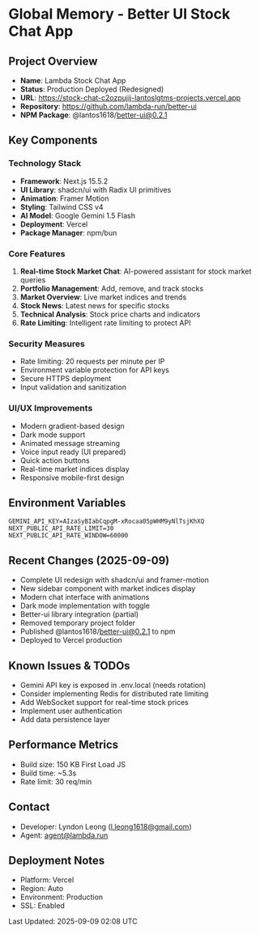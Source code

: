 # Global Memory - Better UI Stock Chat App

## Project Overview
- **Name**: Lambda Stock Chat App
- **Status**: Production Deployed (Redesigned)
- **URL**: https://stock-chat-c2ozpujij-lantoslgtms-projects.vercel.app
- **Repository**: https://github.com/lambda-run/better-ui
- **NPM Package**: @lantos1618/better-ui@0.2.1

## Key Components

### Technology Stack
- **Framework**: Next.js 15.5.2
- **UI Library**: shadcn/ui with Radix UI primitives
- **Animation**: Framer Motion
- **Styling**: Tailwind CSS v4
- **AI Model**: Google Gemini 1.5 Flash
- **Deployment**: Vercel
- **Package Manager**: npm/bun

### Core Features
1. **Real-time Stock Market Chat**: AI-powered assistant for stock market queries
2. **Portfolio Management**: Add, remove, and track stocks
3. **Market Overview**: Live market indices and trends
4. **Stock News**: Latest news for specific stocks
5. **Technical Analysis**: Stock price charts and indicators
6. **Rate Limiting**: Intelligent rate limiting to protect API

### Security Measures
- Rate limiting: 20 requests per minute per IP
- Environment variable protection for API keys
- Secure HTTPS deployment
- Input validation and sanitization

### UI/UX Improvements
- Modern gradient-based design
- Dark mode support
- Animated message streaming
- Voice input ready (UI prepared)
- Quick action buttons
- Real-time market indices display
- Responsive mobile-first design

## Environment Variables
```env
GEMINI_API_KEY=AIzaSyBIabCqpgM-xRocaa05pWHM9yNlTsjKhXQ
NEXT_PUBLIC_API_RATE_LIMIT=30
NEXT_PUBLIC_API_RATE_WINDOW=60000
```

## Recent Changes (2025-09-09)
- Complete UI redesign with shadcn/ui and framer-motion
- New sidebar component with market indices display
- Modern chat interface with animations
- Dark mode implementation with toggle
- Better-ui library integration (partial)
- Removed temporary project folder
- Published @lantos1618/better-ui@0.2.1 to npm
- Deployed to Vercel production

## Known Issues & TODOs
- Gemini API key is exposed in .env.local (needs rotation)
- Consider implementing Redis for distributed rate limiting
- Add WebSocket support for real-time stock prices
- Implement user authentication
- Add data persistence layer

## Performance Metrics
- Build size: 150 KB First Load JS
- Build time: ~5.3s
- Rate limit: 30 req/min

## Contact
- Developer: Lyndon Leong (l.leong1618@gmail.com)
- Agent: agent@lambda.run

## Deployment Notes
- Platform: Vercel
- Region: Auto
- Environment: Production
- SSL: Enabled

Last Updated: 2025-09-09 02:08 UTC
